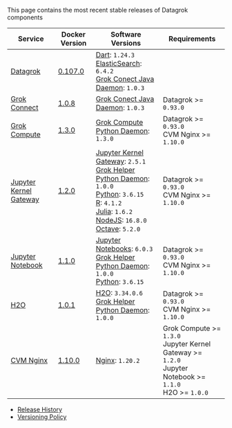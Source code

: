 <!-- TITLE: Stable Releases -->
<!-- SUBTITLE: -->

This page contains the most recent stable releases of Datagrok components

| Service                                                       | Docker Version                                                    | Software Versions                                                                                                                                                                                                                                                                                                                                                                                              | Requirements                                                                                                        |
|---------------------------------------------------------------|-------------------------------------------------------------------|----------------------------------------------------------------------------------------------------------------------------------------------------------------------------------------------------------------------------------------------------------------------------------------------------------------------------------------------------------------------------------------------------------------|---------------------------------------------------------------------------------------------------------------------|
| [Datagrok](admin/architecture-details.md#datagrok-components) | [0.107.0](https://hub.docker.com/r/datagrok/datagrok)             | [Dart](https://dart.dev/): `1.24.3` <br> [ElasticSearch](https://www.elastic.co/): `6.4.2` <br>  [Grok Conect Java Daemon](https://github.com/datagrok-ai/public/tree/master/connectors/grok_connect): `1.0.3`                                                                                                                                                                                                 |                                                                                                                     |
| [Grok Connect](../access/data-connection.md)                  | [1.0.8](https://hub.docker.com/r/datagrok/grok_connect)           | [Grok Conect Java Daemon](https://github.com/datagrok-ai/public/tree/master/connectors/grok_connect): `1.0.3`                                                                                                                                                                                                                                                                                                  | Datagrok >= `0.93.0`                                                                                                |
| [Grok Compute](admin/architecture-details.md#grok-compute)    | [1.3.0](https://hub.docker.com/r/datagrok/grok_compute)           | [Grok Compute Python Daemon](admin/architecture-details.md#grok-compute): `1.3.0`                                                                                                                                                                                                                                                                                                                              | Datagrok >= `0.93.0` <br> CVM Nginx >= `1.10.0`                                                                     |
| [Jupyter Kernel Gateway](../compute/scripting.md)             | [1.2.0](https://hub.docker.com/r/datagrok/jupyter_kernel_gateway) | [Jupyter Kernel Gateway](https://github.com/jupyter/kernel_gateway): `2.5.1` <br> [Grok Helper Python Daemon](admin/architecture-details.md#grok-helper): `1.0.0` <br> [Python](https://www.python.org): `3.6.15` <br> [R](https://www.r-project.org): `4.1.2` <br> [Julia](https://julialang.org): `1.6.2` <br> [NodeJS](https://nodejs.org): `16.8.0` <br> [Octave](https://octave.sourceforge.io/): `5.2.0` | Datagrok >= `0.93.0` <br> CVM Nginx >= `1.10.0`                                                                     |
| [Jupyter Notebook](../compute/jupyter-notebook.md)            | [1.1.0](https://hub.docker.com/r/datagrok/jupyter_notebook)       | [Jupyter Notebooks](https://jupyter.org): `6.0.3` <br> [Grok Helper Python Daemon](admin/architecture-details.md#grok-helper): `1.0.0` <br> [Python](https://www.python.org): `3.6.15`                                                                                                                                                                                                                         | Datagrok >= `0.93.0` <br> CVM Nginx >= `1.10.0`                                                                     |
| [H2O](admin/architecture-details.md#h2o)                      | [1.0.1](https://hub.docker.com/r/datagrok/h2o)                    | [H2O](https://www.h2o.ai/products/h2o/): `3.34.0.6` <br> [Grok Helper Python Daemon](admin/architecture-details.md#grok-helper): `1.0.0`                                                                                                                                                                                                                                                                       | Datagrok >= `0.93.0` <br> CVM Nginx >= `1.10.0`                                                                     |
| [CVM Nginx](admin/architecture-details.md#load-balancer)      | [1.10.0](https://hub.docker.com/r/datagrok/cvm_nginx)             | [Nginx](https://www.nginx.com/): `1.20.2`                                                                                                                                                                                                                                                                                                                                                                      | Grok Compute >= `1.3.0` <br> Jupyter Kernel Gateway >= `1.2.0` <br> Jupyter Notebook >= `1.1.0` <br> H2O >= `1.0.0` |

* [Release History](release-history.md)
* [Versioning Policy](versioning-policy.md)
